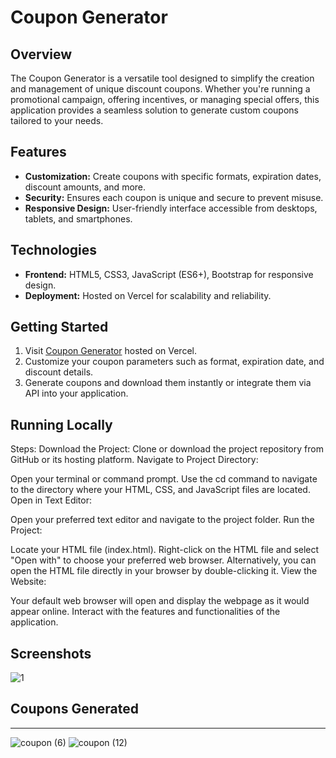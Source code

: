 # Coupon Generator

## Overview
The Coupon Generator is a versatile tool designed to simplify the creation and management of unique discount coupons. Whether you're running a promotional campaign, offering incentives, or managing special offers, this application provides a seamless solution to generate custom coupons tailored to your needs.

## Features
- **Customization:** Create coupons with specific formats, expiration dates, discount amounts, and more.
- **Security:** Ensures each coupon is unique and secure to prevent misuse.
- **Responsive Design:** User-friendly interface accessible from desktops, tablets, and smartphones.

## Technologies
- **Frontend:** HTML5, CSS3, JavaScript (ES6+), Bootstrap for responsive design.
- **Deployment:** Hosted on Vercel for scalability and reliability.

## Getting Started
1. Visit [Coupon Generator](https://coupon-generator-xi.vercel.app/) hosted on Vercel.
2. Customize your coupon parameters such as format, expiration date, and discount details.
3. Generate coupons and download them instantly or integrate them via API into your application.

## Running Locally
Steps:
Download the Project:
Clone or download the project repository from GitHub or its hosting platform.
Navigate to Project Directory:

Open your terminal or command prompt.
Use the cd command to navigate to the directory where your HTML, CSS, and JavaScript files are located.
Open in Text Editor:

Open your preferred text editor and navigate to the project folder.
Run the Project:

Locate your HTML file (index.html).
Right-click on the HTML file and select "Open with" to choose your preferred web browser.
Alternatively, you can open the HTML file directly in your browser by double-clicking it.
View the Website:

Your default web browser will open and display the webpage as it would appear online.
Interact with the features and functionalities of the application.

## Screenshots
![1](https://github.com/Sagar-03/Coupon-Generator/assets/146898741/27252913-a413-4260-9324-f36aafe7d969)

## Coupons Generated
---------------
![coupon (6)](https://github.com/Sagar-03/Coupon-Generator/assets/146898741/5ed1387c-3326-4cf6-a18a-b86f512091c6)
![coupon (12)](https://github.com/Sagar-03/Coupon-Generator/assets/146898741/7d3b537b-79dd-4ecc-bbce-802ae45ffcef)




